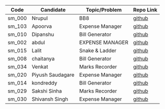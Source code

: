 | Code   | Candidate             | Topic/Problem         | Repo Link                                                    |
| ------ | --------------------- | --------------------- | ------------------------------------------------------------ |
| sm_000 | Nrupul                | BB8                   | [github](https://github.com/nrupuld/masai-sprint-1)          |
|sm_103  | Apoorva               | Expense Manager       | [github](https://github.com/krsnaapoorv/projects/tree/master/week_4) |
| sm_010 | Dipanshu              | Bill Generator        | [github](https://github.com/dipanshusabharwal/masai-sprint-2)|
| sm_002 | abdul                 |EXPENSE MANAGER 	     | [github](https://github.com/abduljabbarpeer/masai-sprint-2)  |
| sm_015 | Lalit                 | Snake & Ladder 	     | [github](https://github.com/lalitsheoran/masai-sprint-2)     |
| sm_008 | chaitanya             | Bill Generator        | [github](https://github.com/nvchaitanya/masai-sprint-2)          |
| sm_034 | Venkat                | Marks Recorder        | [github](https://github.com/Venkatasubbu913/masai-week-4/tree/master/week_4) |
| sm_020 | Piyush Saudagare      | Expense Manager       | [github](https://github.com/piush2611/masai_sprint_2)        |
| sm_014 | kondreddy		 | Bill Generator	 | [github](https://github.com/gangireddy4712/masai-week-4/tree/master/project.md)
| sm_029 | Sakshi Sinha          | Marks Recorder	  | [github](https://sakshisinha.github.io/masai-sprint-2/)
| sm_030 | Shivansh Singh        | Expense Manager  | [github](https://github.com/shiv-ansh/masai-sprint-2)              |
